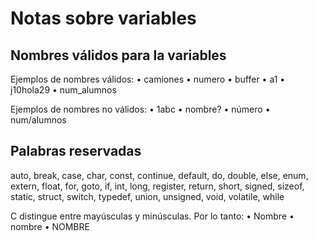 # Notas sobre variables

## Nombres válidos para la variables

Ejemplos de nombres válidos:
• camiones
• numero
• buffer
• a1
• j10hola29
• num_alumnos

Ejemplos de nombres no válidos:
• 1abc
• nombre?
• número
• num/alumnos

## Palabras reservadas

auto, break, case, char, const, continue, default, do, double, else, enum, extern, float, for, goto, if, int, long, register, return, short, signed, sizeof, static, struct, switch, typedef, union, unsigned, void, volatile, while

C distingue entre mayúsculas y minúsculas. Por lo tanto:
• Nombre
• nombre
• NOMBRE



